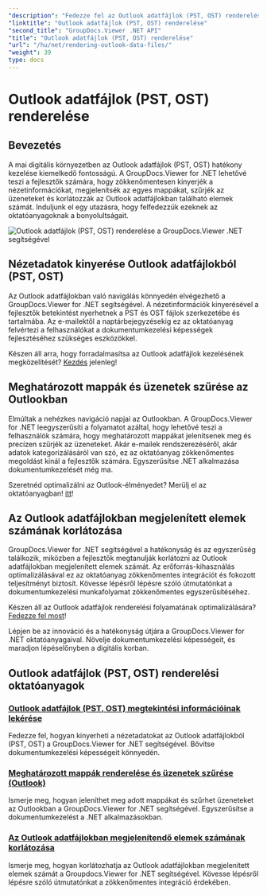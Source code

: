 ```yaml
---
"description": "Fedezze fel az Outlook adatfájlok (PST, OST) renderelésével kapcsolatos oktatóanyagokat a GroupDocs.Viewer for .NET segítségével. Fedezze fel a hatékony dokumentumkezelési technikákat könnyedén."
"linktitle": "Outlook adatfájlok (PST, OST) renderelése"
"second_title": "GroupDocs.Viewer .NET API"
"title": "Outlook adatfájlok (PST, OST) renderelése"
"url": "/hu/net/rendering-outlook-data-files/"
"weight": 39
type: docs
---
```

# Outlook adatfájlok (PST, OST) renderelése

## Bevezetés

A mai digitális környezetben az Outlook adatfájlok (PST, OST) hatékony kezelése kiemelkedő fontosságú. A GroupDocs.Viewer for .NET lehetővé teszi a fejlesztők számára, hogy zökkenőmentesen kinyerjék a nézetinformációkat, megjelenítsék az egyes mappákat, szűrjék az üzeneteket és korlátozzák az Outlook adatfájlokban található elemek számát. Induljunk el egy utazásra, hogy felfedezzük ezeknek az oktatóanyagoknak a bonyolultságait.

![Outlook adatfájlok (PST, OST) renderelése a GroupDocs.Viewer .NET segítségével](/viewer/rendering-outlook-data-files/image.png)

## Nézetadatok kinyerése Outlook adatfájlokból (PST, OST)
Az Outlook adatfájlokban való navigálás könnyedén elvégezhető a GroupDocs.Viewer for .NET segítségével. A nézetinformációk kinyerésével a fejlesztők betekintést nyerhetnek a PST és OST fájlok szerkezetébe és tartalmába. Az e-mailektől a naptárbejegyzésekig ez az oktatóanyag felvértezi a felhasználókat a dokumentumkezelési képességek fejlesztéséhez szükséges eszközökkel. 

Készen áll arra, hogy forradalmasítsa az Outlook adatfájlok kezelésének megközelítését? [Kezdés](./get-view-info-outlook-data-file/) jelenleg!

## Meghatározott mappák és üzenetek szűrése az Outlookban
Elmúltak a nehézkes navigáció napjai az Outlookban. A GroupDocs.Viewer for .NET leegyszerűsíti a folyamatot azáltal, hogy lehetővé teszi a felhasználók számára, hogy meghatározott mappákat jelenítsenek meg és precízen szűrjék az üzeneteket. Akár e-mailek rendszerezéséről, akár adatok kategorizálásáról van szó, ez az oktatóanyag zökkenőmentes megoldást kínál a fejlesztők számára. Egyszerűsítse .NET alkalmazása dokumentumkezelését még ma.

Szeretnéd optimalizálni az Outlook-élményedet? Merülj el az oktatóanyagban! [itt](./render-specific-folders-and-filter-messages-outlook/)!

## Az Outlook adatfájlokban megjelenített elemek számának korlátozása
GroupDocs.Viewer for .NET segítségével a hatékonyság és az egyszerűség találkozik, miközben a fejlesztők megtanulják korlátozni az Outlook adatfájlokban megjelenített elemek számát. Az erőforrás-kihasználás optimalizálásával ez az oktatóanyag zökkenőmentes integrációt és fokozott teljesítményt biztosít. Kövesse lépésről lépésre szóló útmutatónkat a dokumentumkezelési munkafolyamat zökkenőmentes egyszerűsítéséhez.

Készen áll az Outlook adatfájlok renderelési folyamatának optimalizálására? [Fedezze fel most](./limit-items-to-render-outlook-data-files/)!

Lépjen be az innováció és a hatékonyság útjára a GroupDocs.Viewer for .NET oktatóanyagaival. Növelje dokumentumkezelési képességeit, és maradjon lépéselőnyben a digitális korban.
## Outlook adatfájlok (PST, OST) renderelési oktatóanyagok
### [Outlook adatfájlok (PST, OST) megtekintési információinak lekérése](./get-view-info-outlook-data-file/)
Fedezze fel, hogyan kinyerheti a nézetadatokat az Outlook adatfájlokból (PST, OST) a GroupDocs.Viewer for .NET segítségével. Bővítse dokumentumkezelési képességeit könnyedén.
### [Meghatározott mappák renderelése és üzenetek szűrése (Outlook)](./render-specific-folders-and-filter-messages-outlook/)
Ismerje meg, hogyan jeleníthet meg adott mappákat és szűrhet üzeneteket az Outlookban a GroupDocs.Viewer for .NET segítségével. Egyszerűsítse a dokumentumkezelést a .NET alkalmazásokban.
### [Az Outlook adatfájlokban megjelenítendő elemek számának korlátozása](./limit-items-to-render-outlook-data-files/)
Ismerje meg, hogyan korlátozhatja az Outlook adatfájlokban megjelenített elemek számát a Groupdocs.Viewer for .NET segítségével. Kövesse lépésről lépésre szóló útmutatónkat a zökkenőmentes integráció érdekében.